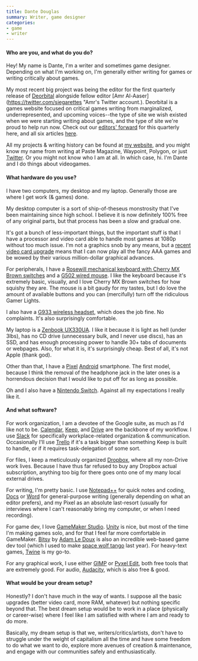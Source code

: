 ```yaml
---
title: Dante Douglas
summary: Writer, game designer 
categories:
- game 
- writer
---
```


#### Who are you, and what do you do?

Hey! My name is Dante, I'm a writer and sometimes game designer. Depending on what I'm working on, I'm generally either writing for games or writing critically about games. 

My most recent big project was being the editor for the first quarterly release of [Deorbital](https://deorbital.media/ "A publication about games.") alongside fellow editor [Amr Al-Aaser](https://twitter.com/siegarettes "Amr's Twitter account.). Deorbital is a games website focused on critical games writing from marginalized, underrepresented, and upcoming voices--the type of site we wish existed when we were starting writing about games, and the type of site we're proud to help run now. Check out our [editors' forward](https://deorbital.media/deorbitals-2018-autumn-quarterly-welcome-f88078de47f0 "A Deorbital article about its first quarterly release.") for this quarterly here, and all six articles [here](https://deorbital.media/2018autumn/home "Deorbital's Autumn 2018 articles."). 

All my projects & writing history can be found at [my website](http://dante.cool/ "Dante's website."), and you might know my name from writing at Paste Magazine, Waypoint, Polygon, or just [Twitter](https://twitter.com/videodante "Dante's Twitter account."). Or you might not know who I am at all. In which case, hi. I'm Dante and I do things about videogames.

#### What hardware do you use?

I have two computers, my desktop and my laptop. Generally those are where I get work (& games) done.

My desktop computer is a sort of ship-of-theseus monstrosity that I've been maintaining since high school. I believe it is now definitely 100% free of any original parts, but that process has been a slow and gradual one.

It's got a bunch of less-important things, but the important stuff is that I have a processor and video card able to handle most games at 1080p without too much issue. I'm not a graphics snob by any means, but a [recent video card upgrade][geforce-gtx-1060] means that I can now play all the fancy AAA games and be wowed by their various million-dollar graphical advances.

For peripherals, I have a [Rosewill mechanical keyboard with Cherry MX Brown switches][rk-9000br] and a [G502 wired mouse][g502]. I like the keyboard because it's extremely basic, visually, and I love Cherry MX Brown switches for how squishy they are. The mouse is a bit gaudy for my tastes, but I do love the amount of available buttons and you can (mercifully) turn off the ridiculous Gamer Lights.

I also have a [G933 wireless headset][g933], which does the job fine. No complaints. It's also surprisingly comfortable. 

My laptop is a [Zenbook UX330UA][zenbook-ux330]. I like it because it is light as hell (under 3lbs), has no CD drive (unnecessary bulk, and I never use discs), has an SSD, and has enough processing power to handle 30+ tabs of documents or webpages. Also, for what it is, it's surprisingly cheap. Best of all, it's not Apple (thank god).

Other than that, I have a [Pixel][] [Android][] smartphone. The first model, because I think the removal of the headphone jack in the later ones is a horrendous decision that I would like to put off for as long as possible.

Oh and I also have a [Nintendo Switch][switch.2]. Against all my expectations I really like it.

#### And what software?

For work organization, I am a devotee of the Google suite, as much as I'd like not to be. [Calendar][google-calendar], [Keep][google-keep], and [Drive][google-drive] are the backbone of my workflow. I use [Slack][] for specifically workplace-related organization & communication. Occasionally I'll use [Trello][] if it's a task bigger than something Keep is built to handle, or if it requires task-delegation of some sort.

For files, I keep a meticulously organized [Dropbox][], where all my non-Drive work lives. Because I have thus far refused to buy any Dropbox actual subscription, anything too big for there goes onto one of my many local external drives. 

For writing, I'm pretty basic. I use [Notepad++][notepad-plusplus] for quick notes and coding, [Docs][google-docs] or [Word][] for general-purpose writing (generally depending on what an editor prefers), and my Pixel as an absolute last-resort (usually for interviews where I can't reasonably bring my computer, or when I need recording).

For game dev, I love [GameMaker Studio][gamemaker]. [Unity][] is nice, but most of the time I'm making games solo, and for that I feel far more comfortable in GameMaker. [Bitsy][] by [Adam Le Doux](http://www.ledoux.io/ "Adam's website.") is also an incredible web-based game dev tool (which I used to make [space wolf tango][space-wolf-tango] last year). For heavy-text games, [Twine][] is my go-to.

For any graphical work, I use either [GIMP][] or [Pyxel Edit][pyxel-edit], both free tools that are extremely good. For audio, [Audacity][], which is also free & good.

#### What would be your dream setup?

Honestly? I don't have much in the way of wants. I suppose all the basic upgrades (better video card, more RAM, whatever) but nothing specific beyond that. The best dream setup would be to work in a place (physically or career-wise) where I feel like I am satisfied with where I am and ready to do more. 

Basically, my dream setup is that we, writers/critics/artists, don't have to struggle under the weight of capitalism all the time and have some freedom to do what we want to do, explore more avenues of creation & maintenance, and engage with our communities safely and enthusiastically.

[g502]: https://support.logitech.com/en_us/product/g502-proteus-core-tunable-gaming-mouse "A gaming mouse."
[g933]: https://www.logitechg.com/en-us/products/gaming-audio/g933-7-1-surround-sound-gaming-headset.html#981-000585 "A gaming headset."
[geforce-gtx-1060]: https://www.nvidia.com/en-us/geforce/products/10series/geforce-gtx-1060/ "A graphics card."
[pixel]: https://store.google.com/product/pixel_phone "A 5 inch Android smartphone."
[rk-9000br]: https://www.rosewill.com/product/rosewill-rk-9000br-mechanical-keyboard-with-cherry-mx-brown-switches/ "A mechanical keyboard."
[switch.2]: https://www.nintendo.com/switch/ "A gaming console."
[zenbook-ux330]: https://www.asus.com/us/Laptops/ASUS-ZenBook-UX330UA/ "A 13.3 inch PC laptop."
[android]: https://developers.google.com/android/?csw=1 "A mobile phone platform."
[audacity]: https://sourceforge.net/projects/audacity/ "An open-source, cross-platform audio editor."
[bitsy]: https://ledoux.itch.io/bitsy "A web-based game development tool."
[dropbox]: https://www.dropbox.com/ "Online syncing and storage."
[gamemaker]: https://www.yoyogames.com/gamemaker "A cross-platform game creation tool."
[gimp]: https://www.gimp.org/ "An open-source image editor."
[google-calendar]: https://en.wikipedia.org/wiki/Google_Calendar "A web-based calendar client."
[google-docs]: https://en.wikipedia.org/wiki/Google_Docs "A web-based office suite."
[google-drive]: https://drive.google.com/ "A cloud storage service."
[google-keep]: https://en.wikipedia.org/wiki/Google_Keep "A note-taking service."
[notepad-plusplus]: https://notepad-plus-plus.org/ "A free text/code editor for Windows."
[pyxel-edit]: https://pyxeledit.com/ "Pixel art software."
[slack]: https://slack.com/ "A collaboration service."
[space-wolf-tango]: https://videodante.itch.io/space-wolf-tango "A space-themed game of introspection."
[trello]: https://trello.com/ "A project management service."
[twine]: http://twinery.org/ "A tool for creating non-linear stories."
[unity]: https://unity3d.com/unity/ "A cross-platform game development tool."
[word]: https://products.office.com/en-us/word "A document editor."
